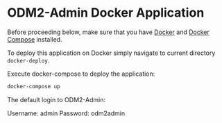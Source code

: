 # ODM2-Admin Docker Application

Before proceeding below, make sure that you have [Docker](https://docs.docker.com/engine/installation/) and [Docker Compose](https://docs.docker.com/compose/install/) installed.


To deploy this application on Docker simply navigate to current directory `docker-deploy`.

Execute docker-compose to deploy the application:

```bash
docker-compose up
```

The default login to ODM2-Admin:

Username: admin
Password: odm2admin

